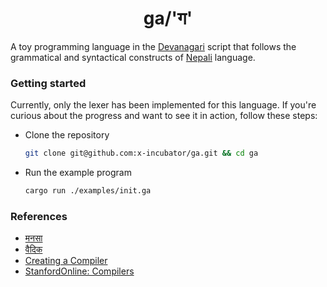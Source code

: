 <h1 align="center">ga/'ग'</h1>

A toy programming language in the [Devanagari](https://en.wikipedia.org/wiki/Devanagari) script that follows the grammatical and syntactical constructs of [Nepali](https://en.wikipedia.org/wiki/Nepali_language) language.

### Getting started

Currently, only the lexer has been implemented for this language. If you're curious about the progress and want to see it in action, follow these steps:

- Clone the repository

  ```bash
  git clone git@github.com:x-incubator/ga.git && cd ga
  ```

- Run the example program

  ```bash
  cargo run ./examples/init.ga
  ```

### References

- [मनसा](http://mnsa.cc/)
- [वैदिक](https://vedic-lang.github.io/)
- [Creating a Compiler](https://www.youtube.com/watch?v=KwpcOYKfXZc&list=PLzLzYGEbdY5n9ITKUqOuRjXkRU5tMW2Sd)
- [StanfordOnline: Compilers](https://www.edx.org/learn/computer-science/stanford-university-compilers)
